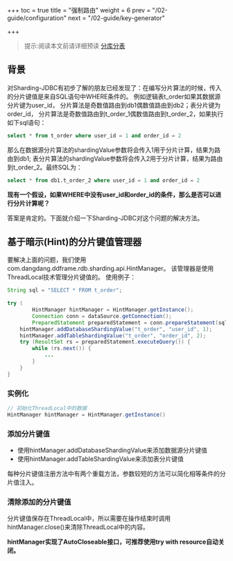 +++
toc = true
title = "强制路由"
weight = 6
prev = "/02-guide/configuration"
next = "/02-guide/key-generator"

+++

> 提示:阅读本文前请详细预读 [分库分表](/02-guide/sharding)

## 背景
对Sharding-JDBC有初步了解的朋友已经发现了：在编写分片算法的时候，传入的分片键值是来自SQL语句中WHERE条件的。
例如逻辑表t_order如果其数据源分片键为user_id，
分片算法是奇数值路由到db1偶数值路由到db2；表分片键为order_id，
分片算法是奇数值路由到t_order_1偶数值路由到t_order_2，如果执行如下sql语句：

```sql
select * from t_order where user_id = 1 and order_id = 2
```

那么在数据源分片算法的shardingValue参数将会传入1用于分片计算，结果为路由到db1;
表分片算法的shardingValue参数将会传入2用于分片计算，结果为路由到t_order_2。最终SQL为：

```sql
select * from db1.t_order_2 where user_id = 1 and order_id = 2
```

__现有一个假设，如果WHERE中没有user_id和order_id的条件，那么是否可以进行分片计算呢？__

答案是肯定的。下面就介绍一下Sharding-JDBC对这个问题的解决方法。

## 基于暗示(Hint)的分片键值管理器
要解决上面的问题，我们使用com.dangdang.ddframe.rdb.sharding.api.HintManager。
该管理器是使用ThreadLocal技术管理分片键值的。
使用例子：

```java
String sql = "SELECT * FROM t_order";
        
try (
        HintManager hintManager = HintManager.getInstance();
        Connection conn = dataSource.getConnection();
        PreparedStatement preparedStatement = conn.prepareStatement(sql)) {
    hintManager.addDatabaseShardingValue("t_order", "user_id", 1);
    hintManager.addTableShardingValue("t_order", "order_id", 2);
    try (ResultSet rs = preparedStatement.executeQuery()) {
        while (rs.next()) {
            ...
        }
    }
}
```

### 实例化

```java
// 初始化ThreadLocal中的数据
HintManager hintManager = HintManager.getInstance()
```



### 添加分片键值
- 使用hintManager.addDatabaseShardingValue来添加数据源分片键值
- 使用hintManager.addTableShardingValue来添加表分片键值

每种分片键值注册方法中有两个重载方法，参数较短的方法可以简化相等条件的分片值注入。

### 清除添加的分片键值
分片键值保存在ThreadLocal中，所以需要在操作结束时调用hintManager.close()来清除ThreadLocal中的内容。

__hintManager实现了AutoCloseable接口，可推荐使用try with resource自动关闭。__
